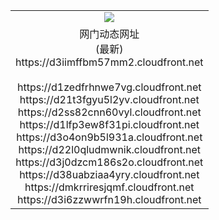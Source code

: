 ﻿<table>
  <tr></tr>
  <tr><td colspan=2 align=center><img src="https://d3iimffbm57mm2.cloudfront.net/Up/oGate.jpg" /></td></tr>
  <tr><td colspan=2 align=center>网门动态网址<br/>(最新)
<br>https://d3iimffbm57mm2.cloudfront.net
<br/>
<br>https://d1zedfrhnwe7vg.cloudfront.net
<br>https://d21t3fgyu5l2yv.cloudfront.net
<br>https://d2ss82cnn60vyl.cloudfront.net
<br>https://d1lfp3ew8f31pi.cloudfront.net
<br>https://d3o4on9b5l931a.cloudfront.net
<br>https://d22l0qludmwnik.cloudfront.net
<br>https://d3j0dzcm186s2o.cloudfront.net
<br>https://d38uabziaa4yry.cloudfront.net
<br>https://dmkrriresjqmf.cloudfront.net
<br>https://d3i6zzwwrfn19h.cloudfront.net
    </td>
  </tr>
</table>
